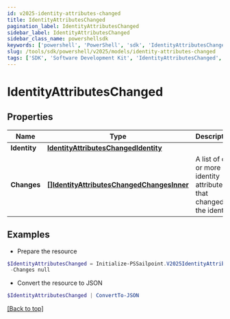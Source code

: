 ```yaml
---
id: v2025-identity-attributes-changed
title: IdentityAttributesChanged
pagination_label: IdentityAttributesChanged
sidebar_label: IdentityAttributesChanged
sidebar_class_name: powershellsdk
keywords: ['powershell', 'PowerShell', 'sdk', 'IdentityAttributesChanged', 'V2025IdentityAttributesChanged'] 
slug: /tools/sdk/powershell/v2025/models/identity-attributes-changed
tags: ['SDK', 'Software Development Kit', 'IdentityAttributesChanged', 'V2025IdentityAttributesChanged']
---
```



# IdentityAttributesChanged

## Properties

Name | Type | Description | Notes
------------ | ------------- | ------------- | -------------
**Identity** | [**IdentityAttributesChangedIdentity**](identity-attributes-changed-identity) |  | [required]
**Changes** | [**[]IdentityAttributesChangedChangesInner**](identity-attributes-changed-changes-inner) | A list of one or more identity attributes that changed on the identity. | [required]

## Examples

- Prepare the resource
```powershell
$IdentityAttributesChanged = Initialize-PSSailpoint.V2025IdentityAttributesChanged  -Identity null `
 -Changes null
```

- Convert the resource to JSON
```powershell
$IdentityAttributesChanged | ConvertTo-JSON
```


[[Back to top]](#) 

